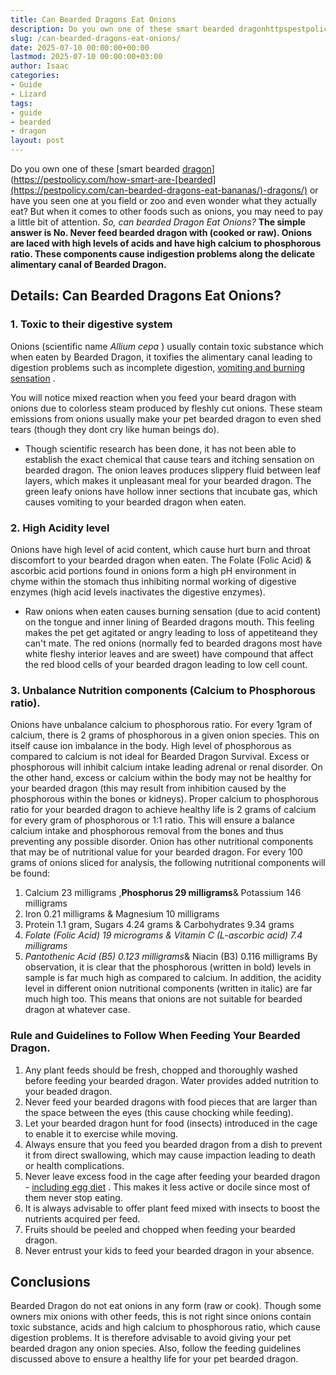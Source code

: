 ```yaml
---
title: Can Bearded Dragons Eat Onions
description: Do you own one of these smart bearded dragonhttpspestpolicy.comhow-smart-are-bearded-dragons or have you seen one at you field or zoo and even wonder what...
slug: /can-bearded-dragons-eat-onions/
date: 2025-07-10 00:00:00+00:00
lastmod: 2025-07-10 00:00:00+03:00
author: Isaac
categories:
- Guide
- Lizard
tags:
- guide
- bearded
- dragon
layout: post
---
```

Do you own one of these
[smart bearded [dragon](https://pestpolicy.com/can-bearded-dragons-eat-apples/)](https://pestpolicy.com/how-smart-are-[bearded](https://pestpolicy.com/can-bearded-dragons-eat-bananas/)-dragons/)
or have you seen one at you field or zoo and even wonder what they actually eat?
But when it comes to other foods such as onions, you may need to pay a little bit of attention.
*So, can bearded Dragon Eat Onions?*
**The simple answer is No. Never feed bearded dragon with (cooked or raw). Onions are laced with high levels of acids and have high calcium to phosphorous ratio. These components cause indigestion problems along the delicate alimentary canal of Bearded Dragon.**
## Details: Can Bearded Dragons Eat Onions?
### 1. Toxic to their digestive system
Onions (scientific name
*Allium cepa*
) usually contain toxic substance which when eaten by Bearded Dragon, it toxifies the alimentary canal leading to digestion problems such as incomplete digestion,
[vomiting and burning sensation](https://www.vetexotic.theclinics.com/article/S1094-9194(16)30081-0/abstract)
.

You will notice mixed reaction when you feed your beard dragon with onions due to colorless steam produced by fleshly cut onions. These steam emissions from onions usually make your
pet bearded dragon
to even shed tears (though they dont cry like human beings do).
- Though scientific research has been done, it has not been able to establish the exact chemical that cause tears and itching sensation on bearded dragon.
The onion leaves produces slippery fluid between leaf layers, which makes it unpleasant meal for your bearded dragon. The green leafy onions have hollow inner sections that incubate gas, which causes vomiting to your bearded dragon when eaten.
### 2. High Acidity level
Onions have high level of acid content, which cause hurt burn and throat discomfort to your bearded dragon when eaten. The Folate (Folic Acid) & ascorbic acid portions found in onions form a high pH environment in chyme within the stomach thus inhibiting normal working of digestive enzymes (high acid levels inactivates the digestive enzymes).
- Raw onions when eaten causes burning sensation (due to acid content) on the tongue and inner lining of Bearded dragons mouth. This feeling makes the pet get agitated or angry leading to loss of appetiteand they can't mate.
The red onions (normally fed to bearded dragons most  have white fleshy interior leaves and are sweet) have compound that affect the red blood cells of your bearded dragon leading to low cell count.
### 3. Unbalance Nutrition components (Calcium to Phosphorous ratio).
Onions have unbalance calcium to phosphorous ratio. For every 1gram of calcium, there is 2 grams of phosphorous in a given onion species. This on itself cause ion imbalance in the body.
High level of phosphorous as compared to calcium is not ideal for Bearded Dragon Survival. Excess or phosphorous will inhibit calcium intake leading adrenal or renal disorder. On the other hand, excess or calcium within the body may not be healthy for your bearded dragon (this may result from inhibition caused by the phosphorous within the bones or kidneys).
Proper calcium to phosphorous ratio for your bearded dragon to achieve healthy life is 2 grams of calcium for every gram of phosphorous or 1:1 ratio. This will ensure a balance calcium intake and phosphorous removal from the bones and thus preventing any possible disorder.
Onion has other nutritional components that may be of nutritional value for your bearded dragon. For every 100 grams of onions sliced for analysis, the following nutritional components will be found:
1. Calcium  23 milligrams ,**Phosphorus  29 milligrams**& Potassium  146 milligrams
2. Iron  0.21 milligrams & Magnesium  10 milligrams
3. Protein  1.1 gram, Sugars  4.24 grams & Carbohydrates  9.34 grams
4. *Folate (Folic Acid)  19 micrograms & Vitamin C (L-ascorbic acid)  7.4 milligrams*
5. *Pantothenic Acid (B5)  0.123 milligrams*& Niacin (B3)  0.116 milligrams
By observation, it is clear that the phosphorous (written in bold) levels in sample is far much high as compared to calcium. In addition, the acidity level in different onion nutritional components (written in italic) are far much high too. This means that onions are not suitable for bearded dragon at whatever case.
### Rule and Guidelines to Follow When Feeding Your Bearded Dragon.
1. Any plant feeds should be fresh, chopped and thoroughly washed before feeding your bearded dragon. Water provides added nutrition to your beaded dragon.
2. Never feed your bearded dragons with food pieces that are larger than the space between the eyes (this cause chocking while feeding).
3. Let your bearded dragon hunt for food (insects) introduced in the cage to enable it to exercise while moving.
4. Always ensure that you feed you bearded dragon from a dish to prevent it from direct swallowing, which may cause impaction leading to death or health complications.
5. Never leave excess food in the cage after feeding your bearded dragon -
[including egg diet](https://pestpolicy.com/can-bearded-dragons-eat-eggs/)
. This makes it less active or docile since most of them never stop eating.
6. It is always advisable to offer plant feed mixed with insects to boost the nutrients acquired per feed.
7. Fruits should be peeled and chopped when feeding your bearded dragon.
8. Never entrust your kids to feed your bearded dragon in your absence.
## Conclusions
Bearded Dragon do not eat onions in any form (raw or cook). Though some owners mix onions with other feeds, this is not right since onions contain toxic substance, acids and high calcium to phosphorous ratio, which cause digestion problems.
It is therefore advisable to avoid giving your pet bearded dragon any onion species. Also, follow the feeding guidelines discussed above to ensure a healthy life for your pet bearded dragon.
